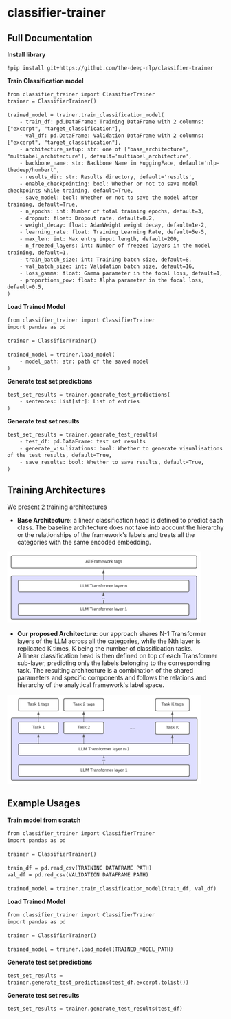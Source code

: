 # classifier-trainer

## Full Documentation
**Install library**
```
!pip install git+https://github.com/the-deep-nlp/classifier-trainer
```
**Train Classification model**
```
from classifier_trainer import ClassifierTrainer
trainer = ClassifierTrainer()

trained_model = trainer.train_classification_model(
    - train_df: pd.DataFrame: Training DataFrame with 2 columns: ["excerpt", "target_classification"],
    - val_df: pd.DataFrame: Validation DataFrame with 2 columns: ["excerpt", "target_classification"],
    - architecture_setup: str: one of ["base_architecture", "multiabel_architecture"], default='multiabel_architecture',
    - backbone_name: str: Backbone Name in HuggingFace, default='nlp-thedeep/humbert',
    - results_dir: str: Results directory, default='results',
    - enable_checkpointing: bool: Whether or not to save model checkpoints while training, default=True,
    - save_model: bool: Whether or not to save the model after training, default=True,
    - n_epochs: int: Number of total training epochs, default=3,
    - dropout: float: Dropout rate, default=0.2,
    - weight_decay: float: AdamWeight weight decay, default=1e-2,
    - learning_rate: float: Training Learning Rate, default=5e-5,
    - max_len: int: Max entry input length, default=200,
    - n_freezed_layers: int: Number of freezed layers in the model training, default=1,
    - train_batch_size: int: Training batch size, default=8,
    - val_batch_size: int: Validation batch size, default=16,
    - loss_gamma: float: Gamma parameter in the focal loss, default=1,
    - proportions_pow: float: Alpha parameter in the focal loss, default=0.5,
)
```
**Load Trained Model**
```
from classifier_trainer import ClassifierTrainer
import pandas as pd

trainer = ClassifierTrainer()

trained_model = trainer.load_model(
    - model_path: str: path of the saved model
)
```
**Generate test set predictions**
```
test_set_results = trainer.generate_test_predictions(
    - sentences: List[str]: List of entries
)
```
**Generate test set results**
```
test_set_results = trainer.generate_test_results(
    - test_df: pd.DataFrame: test set results
    - generate_visulizations: bool: Whether to generate visualisations of the test results, default=True,
    - save_results: bool: Whether to save results, default=True,
)
```

## Training Architectures
We present 2 training architectures
- **Base Architecture**: a linear classification head is defined to predict each class. 
The baseline architecture does not take into account the hierarchy or the relationships of the framework's labels
and treats all the categories with the same encoded embedding.
<p float="center">
  <img src="img/architectures/baseline-architecture.png" width="450" />
</p>

- **Our proposed Architecture**: our approach shares N-1 Transformer layers of the LLM across all the categories,
while the Nth layer is replicated K times, K being the number of classification tasks.  
A linear classification head is then defined on top of each Transformer
sub-layer, predicting only the labels belonging to the corresponding task. 
The resulting architecture is a combination of the shared parameters and specific components and follows 
the relations and hierarchy of the analytical framework's label space. 
<p float="center">
  <img src="img/architectures/multilabel-architecture.png" width="450" />
</p>


## Example Usages
**Train model from scratch**
```
from classifier_trainer import ClassifierTrainer
import pandas as pd

trainer = ClassifierTrainer()

train_df = pd.read_csv(TRAINING DATAFRAME PATH)
val_df = pd.red_csv(VALIDATION DATAFRAME PATH)

trained_model = trainer.train_classification_model(train_df, val_df)
```
**Load Trained Model**
```
from classifier_trainer import ClassifierTrainer
import pandas as pd

trainer = ClassifierTrainer()

trained_model = trainer.load_model(TRAINED_MODEL_PATH)
```
**Generate test set predictions**
```
test_set_results = trainer.generate_test_predictions(test_df.excerpt.tolist())
```
**Generate test set results**
```
test_set_results = trainer.generate_test_results(test_df)
```